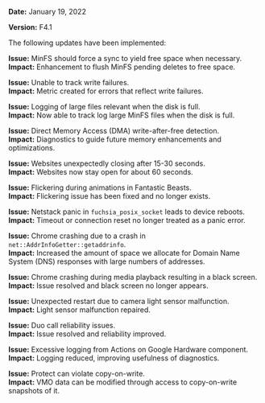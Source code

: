 **Date:** January 19, 2022

**Version:** F4.1

The following updates have been implemented:

**Issue:** MinFS should force a sync to yield free space when necessary.  
**Impact:** Enhancement to flush MinFS pending deletes to free space.

**Issue:** Unable to track write failures.  
**Impact:** Metric created for errors that reflect write failures.

**Issue:** Logging of large files relevant when the disk is full.  
**Impact:** Now able to track log large MinFS files when the disk is full.


**Issue:** Direct Memory Access (DMA) write-after-free detection.  
**Impact:** Diagnostics to guide future memory enhancements and optimizations.


**Issue:** Websites unexpectedly closing after 15-30 seconds.  
**Impact:** Websites now stay open for about 60 seconds.


**Issue:** Flickering during animations in Fantastic Beasts.  
**Impact:** Flickering issue has been fixed and no longer exists.


**Issue:** Netstack panic in `fuchsia_posix_socket` leads to device reboots.  
**Impact:** Timeout or connection reset no longer treated as a panic error.


**Issue:** Chrome crashing due to a crash in `net::AddrInfoGetter::getaddrinfo`.  
**Impact:** Increased the amount of space we allocate for Domain Name System
(DNS) responses with large numbers of addresses.


**Issue:** Chrome crashing during media playback resulting in a black screen.  
**Impact:** Issue resolved and black screen no longer appears.


**Issue:** Unexpected restart due to camera light sensor malfunction.  
**Impact:** Light sensor malfunction repaired.


**Issue:** Duo call reliability issues.  
**Impact:** Issue resolved and reliability improved.


**Issue:** Excessive logging from Actions on Google Hardware component.  
**Impact:** Logging reduced, improving usefulness of diagnostics.

**Issue:** Protect can violate copy-on-write.  
**Impact:** VMO data can be modified through access to copy-on-write snapshots of it.
